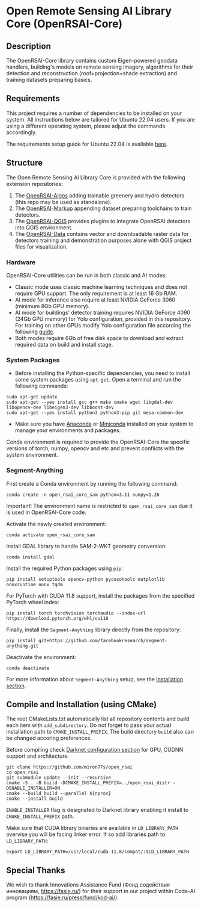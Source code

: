 # Open Remote Sensing AI Library Core (OpenRSAI-Core)

## Description

The OpenRSAI-Core library contains custom Eigen-powered geodata handlers, building's models on remote sensing imagery, algorithms for their detection and reconstruction (roof+projection+shade extraction) and training datasets preparing basics.

## Requirements

This project requires a number of dependencies to be installed on your system. All instructions below are tailored for Ubuntu 22.04 users. If you are using a different operating system, please adjust the commands accordingly.

The requirements setup guide for Ubuntu 22.04 is available [here](https://github.com/miron77s/open_rsai/blob/main/tutorial/REQUIREMENTS.md).

## Structure

The Open Remote Sensing AI Library Core is provided with the following extension repositories:

1. The [OpenRSAI-Algos](https://github.com/miron77s/open_rsai_algos) adding trainable greenery and hydro detectors (this repo may be used as standalone).
2. The [OpenRSAI-Markup](https://github.com/miron77s/open_rsai_markup) appending dataset preparing toolchains to train detectors.
3. The [OpenRSAI-QGIS](https://github.com/miron77s/open_rsai_qgis_plugins) provides plugins to integrate OpenRSAI detectors into QGIS environment.
4. The [OpenRSAI-Data](https://github.com/miron77s/open_rsai_data) contains vector and downloadable raster data for detectors training and demonstration purposes alone with QGIS project files for visualization.

### Hardware

OpenRSAI-Core utilities can be run in both classic and AI modes:

 - Classic mode uses classic machine learning techniques and does not require GPU support. The only requirement is at least 16 Gb RAM.
 - AI mode for inference also require at least NVIDIA GeForce 3060 (minimum 8Gb GPU memory).
 - AI mode for buildings' detector training requires NVIDIA GeForce 4090 (24Gb GPU memory) for Yolo configuration, provided in this repository. For training on other GPUs modify Yolo configuration file according the following [guide](https://github.com/AlexeyAB/darknet?tab=readme-ov-file#how-to-train-to-detect-your-custom-objects).
 - Both modes require 6Gb of free disk space to download and extract required data on build and install stage.

### System Packages

- Before installing the Python-specific dependencies, you need to install some system packages using `apt-get`. Open a terminal and run the following commands:

```
sudo apt-get update
sudo apt-get --yes install gcc g++ make cmake wget libgdal-dev libopencv-dev libeigen3-dev libboost-dev
sudo apt-get --yes install python3 python3-pip git mesa-common-dev
```

- Make sure you have [Anaconda](https://www.anaconda.com/products/individual) or [Miniconda](https://docs.conda.io/en/latest/miniconda.html) installed on your system to manage your environments and packages.

Conda environment is required to provide the OpenRSAI-Core the specific versions of torch, numpy, opencv and etc and prevent conflicts with the system environment.

### Segment-Anything

First create a Conda environment by running the following command:
```
conda create -n open_rsai_core_sam python=3.11 numpy=1.26
```  

Important! The environment name is restricted to `open_rsai_core_sam` due it is used in OpenRSAI-Core code.

Activate the newly created environment:

```
conda activate open_rsai_core_sam
```

Install GDAL library to handle SAM-2-WKT geometry conversion:
```
conda install gdal  
```

Install the required Python packages using `pip`: 
```
pip install setuptools opencv-python pycocotools matplotlib onnxruntime onnx tqdm
```

For PyTorch with CUDA 11.8 support, install the packages from the specified PyTorch wheel index:
```
pip install torch torchvision torchaudio --index-url https://download.pytorch.org/whl/cu118
```

Finally, install the `Segment-Anything` library directly from the repository:
```
pip install git+https://github.com/facebookresearch/segment-anything.git
```

Deactivate the environment:

```
conda deactivate
```

For more information about `Segment-Anything` setup, see the [Installation section](https://github.com/facebookresearch/segment-anything/blob/main/README.md#installation).

## Compile and Installation (using CMake)

The root CMakeLists.txt automatically list all repository contents and build each item with `add_subdirectory`. Do not forget to pass your actual installation path to `CMAKE_INSTALL_PREFIX`. The build directory `build` also can be changed accoring preferences.

Before compiling check [Darknet configuration section](https://github.com/AlexeyAB/darknet?tab=readme-ov-file#how-to-compile-on-linux-using-make) for GPU, CUDNN support and architecture.

```
git clone https://github.com/miron77s/open_rsai
cd open_rsai
git submodule update --init --recursive
cmake -S . -B build -DCMAKE_INSTALL_PREFIX=../open_rsai_distr -DENABLE_INSTALLER=ON
cmake --build build --parallel ${nproc}
cmake --install build
```

`ENABLE_INSTALLER` flag is designated to Darknet library enabling it install to `CMAKE_INSTALL_PREFIX` path.

Make sure that CUDA library binaries are available in `LD_LIBRARY_PATH` overvise you will be facing linker error. If so add libraries path to `LD_LIBRARY_PATH`:
```
export LD_LIBRARY_PATH=/usr/local/cuda-11.8/compat/:$LD_LIBRARY_PATH
```

## Special Thanks

We wish to thank Innovations Assistance Fund (Фонд содействия инновациям, https://fasie.ru/)
for their support in our project within Code-AI program (https://fasie.ru/press/fund/kod-ai/).
